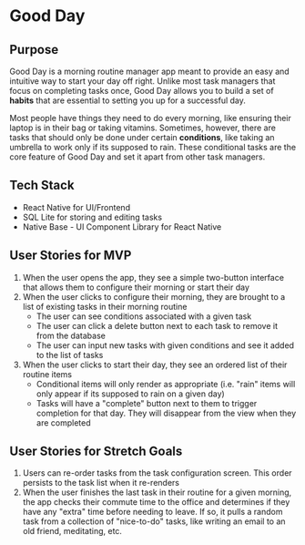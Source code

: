 # Good Day


## Purpose

Good Day is a morning routine manager app meant to provide an easy and intuitive way to start your day off right. Unlike most task managers that focus on completing tasks once, Good Day allows you to build a set of **habits** that are essential to setting you up for a successful day. 

Most people have things they need to do every morning, like ensuring their laptop is in their bag or taking vitamins. Sometimes, however, there are tasks that should only be done under certain **conditions**, like taking an umbrella to work only if its supposed to rain. These conditional tasks are the core feature of Good Day and set it apart from other task managers.

## Tech Stack

* React Native for UI/Frontend
* SQL Lite for storing and editing tasks
* Native Base - UI Component Library for React Native

## User Stories for MVP

1. When the user opens the app, they see a simple two-button interface that allows them to configure their morning or start their day
2. When the user clicks to configure their morning, they are brought to a list of existing tasks in their morning routine
   * The user can see conditions associated with a given task
   * The user can click a delete button next to each task to remove it from the database
   * The user can input new tasks with given conditions and see it added to the list of tasks 
3. When the user clicks to start their day, they see an ordered list of their routine items 
     * Conditional items will only render as appropriate (i.e. "rain" items will only appear if its supposed to rain on a given day)
     * Tasks will have a "complete" button next to them to trigger completion for that day. They will disappear from the view when they are completed 

## User Stories for Stretch Goals

1. Users can re-order tasks from the task configuration screen. This order persists to the task list when it re-renders
2. When the user finishes the last task in their routine for a given morning, the app checks their commute time to the office and determines if they have any "extra" time before needing to leave. If so, it pulls a random task from a collection of "nice-to-do" tasks, like writing an email to an old friend, meditating, etc.



